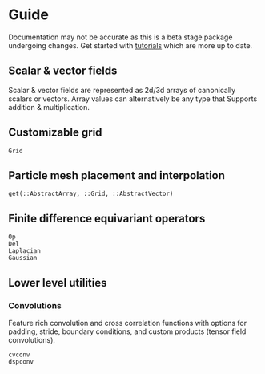 # Guide

Documentation may not be accurate as this is a beta stage package undergoing changes. Get started with [tutorials](https://colab.research.google.com/drive/17JZEdK6aALxvn0JPBJEHGeK2nO1hPnhQ) which are more up to date.

## Scalar & vector fields

Scalar & vector fields are represented as 2d/3d arrays of canonically scalars or vectors. Array values can alternatively be any type that Supports addition & multiplication.

## Customizable grid

```@docs
Grid
```

## Particle mesh placement and interpolation

```@docs
get(::AbstractArray, ::Grid, ::AbstractVector)
```

## Finite difference equivariant operators

```@docs
Op
Del
Laplacian
Gaussian
```

## Lower level utilities

### Convolutions

Feature rich convolution and cross correlation functions with options for padding, stride, boundary conditions, and custom products (tensor field convolutions).

```@docs
cvconv
dspconv
```
